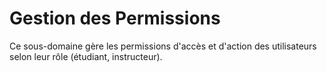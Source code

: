 # Gestion des Permissions
Ce sous-domaine gère les permissions d'accès et d'action des utilisateurs selon leur rôle (étudiant, instructeur).
